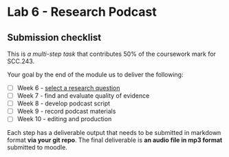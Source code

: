 # Lab 6 - Research Podcast

## Submission checklist

This is *a multi-step task* that contributes 50% of the coursework mark for SCC.243.

Your goal by the end of the module us to deliver the following:

- [ ] Week 6 - [select a research question](week6-task.md)
- [ ] Week 7 - find and evaluate quality of evidence
- [ ] Week 8 - develop podcast script
- [ ] Week 9 - record podcast materials
- [ ] Week 10 - editing and production

Each step has a deliverable output that needs to be submitted in markdown format **via your git repo**.  The final deliverable is **an audio file in mp3 format** submitted to moodle.